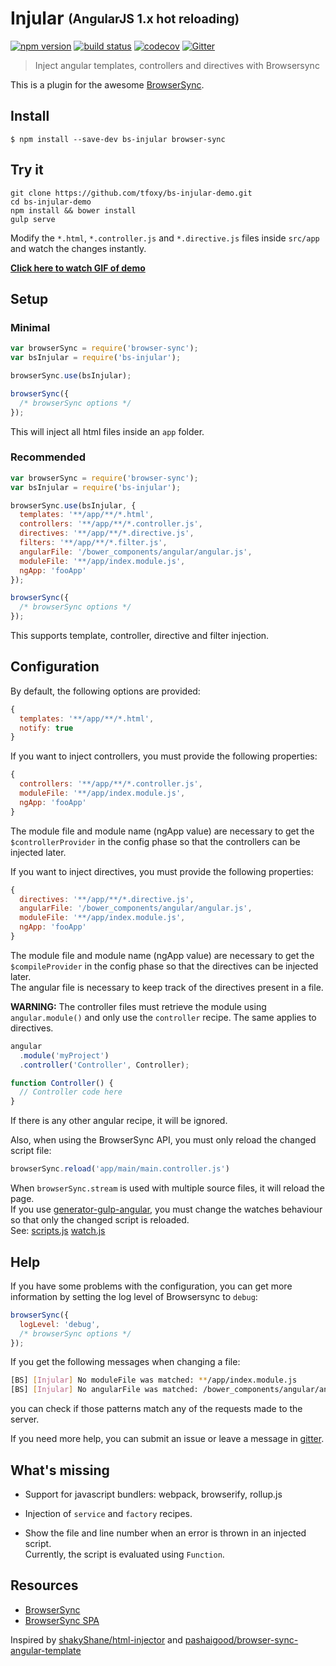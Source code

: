 # Injular <sub><sup>(AngularJS 1.x hot reloading)</sup></sub>

[![npm version](http://img.shields.io/npm/v/bs-injular.svg)](https://npmjs.org/package/bs-injular)
[![build status](https://img.shields.io/travis/tfoxy/bs-injular.svg)](https://travis-ci.org/tfoxy/bs-injular)
[![codecov](https://codecov.io/gh/tfoxy/bs-injular/branch/master/graph/badge.svg)](https://codecov.io/gh/tfoxy/bs-injular)
[![Gitter](https://badges.gitter.im/tfoxy/bs-injular.svg)](https://gitter.im/tfoxy/bs-injular?utm_source=badge&utm_medium=badge&utm_campaign=pr-badge)

> Inject angular templates, controllers and directives with Browsersync

This is a plugin for the awesome [BrowserSync](https://browsersync.io).


## Install

```shell
$ npm install --save-dev bs-injular browser-sync
```


## Try it

```shell
git clone https://github.com/tfoxy/bs-injular-demo.git
cd bs-injular-demo
npm install && bower install
gulp serve
```

Modify the `*.html`, `*.controller.js` and `*.directive.js` files inside `src/app`
and watch the changes instantly.

**[Click here to watch GIF of demo](https://raw.githubusercontent.com/tfoxy/bs-injular-demo/master/bs-injular.gif)**


## Setup

### Minimal

```js
var browserSync = require('browser-sync');
var bsInjular = require('bs-injular');

browserSync.use(bsInjular);

browserSync({
  /* browserSync options */
});
```

This will inject all html files inside an `app` folder.

### Recommended

```js
var browserSync = require('browser-sync');
var bsInjular = require('bs-injular');

browserSync.use(bsInjular, {
  templates: '**/app/**/*.html',
  controllers: '**/app/**/*.controller.js',
  directives: '**/app/**/*.directive.js',
  filters: '**/app/**/*.filter.js',
  angularFile: '/bower_components/angular/angular.js',
  moduleFile: '**/app/index.module.js',
  ngApp: 'fooApp'
});

browserSync({
  /* browserSync options */
});
```

This supports template, controller, directive and filter injection.


## Configuration

By default, the following options are provided:

```js
{
  templates: '**/app/**/*.html',
  notify: true
}
```

If you want to inject controllers, you must provide the following properties:

```js
{
  controllers: '**/app/**/*.controller.js',
  moduleFile: '**/app/index.module.js',
  ngApp: 'fooApp'
}
```

The module file and module name (ngApp value) are necessary to get the `$controllerProvider`
in the config phase so that the controllers can be injected later.

If you want to inject directives, you must provide the following properties:

```js
{
  directives: '**/app/**/*.directive.js',
  angularFile: '/bower_components/angular/angular.js',
  moduleFile: '**/app/index.module.js',
  ngApp: 'fooApp'
}
```

The module file and module name (ngApp value) are necessary to get the `$compileProvider`
in the config phase so that the directives can be injected later.  
The angular file is necessary to keep track of the directives present in a file.

**WARNING:** The controller files must retrieve the module using `angular.module()`
and only use the `controller` recipe. The same applies to directives.

```js
angular
  .module('myProject')
  .controller('Controller', Controller);

function Controller() {
  // Controller code here
}
```

If there is any other angular recipe, it will be ignored.


Also, when using the BrowserSync API, you must only reload the changed script file:
```js
browserSync.reload('app/main/main.controller.js')
```
When `browserSync.stream` is used with multiple source files, it will reload the page.  
If you use 
[generator-gulp-angular](https://github.com/Swiip/generator-gulp-angular),
you must change the watches behaviour so that only the changed script is reloaded.  
See:
[scripts.js](https://github.com/tfoxy/bs-injular-demo/blob/master/gulp/scripts.js#L13-L18)
[watch.js](https://github.com/tfoxy/bs-injular-demo/blob/master/gulp/watch.js#L26-L32)


## Help

If you have some problems with the configuration,
you can get more information by setting the log level of Browsersync to `debug`:

```js
browserSync({
  logLevel: 'debug',
  /* browserSync options */
});
```

If you get the following messages when changing a file:
```sh
[BS] [Injular] No moduleFile was matched: **/app/index.module.js
[BS] [Injular] No angularFile was matched: /bower_components/angular/angular.js
```
you can check if those patterns match any of the requests made to the server.

If you need more help, you can submit an issue
or leave a message in [gitter](https://gitter.im/tfoxy/bs-injular).


## What's missing

* Support for javascript bundlers: webpack, browserify, rollup<i></i>.js

* Injection of `service` and `factory` recipes.

* Show the file and line number when an error is thrown in an injected script.  
  Currently, the script is evaluated using `Function`.


## Resources

* [BrowserSync](https://github.com/shakyShane/browser-sync)
* [BrowserSync SPA](https://github.com/shakyShane/browser-sync-spa)

Inspired by
[shakyShane/html-injector](https://github.com/shakyShane/html-injector)
and
[pashaigood/browser-sync-angular-template](https://github.com/pashaigood/browser-sync-angular-template)
